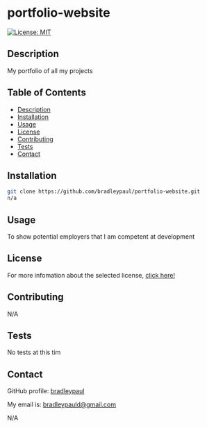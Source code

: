 # portfolio-website

[![License: MIT](https://img.shields.io/badge/License-MIT-yellow.svg)](https://opensource.org/licenses/MIT)

## Description

My portfolio of all my projects

## Table of Contents

* [Description](#description)
* [Installation](#installation)
* [Usage](#usage)
* [License](#license)
* [Contributing](#contributing)
* [Tests](#tests)
* [Contact](#contact)

## Installation

```bash
git clone https://github.com/bradleypaul/portfolio-website.git
n/a
```

## Usage

To show potential employers that I am competent at development

## License

  For more infomation about the selected license, [click here!](https://opensource.org/licenses/MIT)

## Contributing

N/A

## Tests

No tests at this tim

## Contact

GitHub profile: [bradleypaul](https://github.com/bradleypaul)

My email is: [bradleypauld@gmail.com](mailto:bradleypauld@gmail.com)

N/A
  